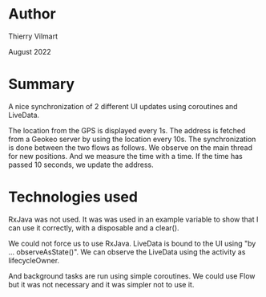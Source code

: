 # Author

Thierry Vilmart

August 2022

# Summary

A nice synchronization of 2 different UI updates using coroutines and LiveData.

The location from the GPS is displayed every 1s.
The address is fetched from a Geokeo server by using the location every 10s.
The synchronization is done between the two flows as follows. We observe on the main thread for new positions.
And we measure the time with a time. If the time has passed 10 seconds, we update the address.

# Technologies used

RxJava was not used. It was was used in an example variable to show that I can use it correctly, with a disposable and a clear().

We could not force us to use RxJava. LiveData is bound to the UI using "by ... observeAsState()".
We can observe the LiveData using the activity as lifecycleOwner.

And background tasks are run using simple coroutines. We could use Flow but it was not necessary and it was simpler not to use it.

